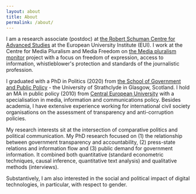 ```yaml
---
layout: about
title: About
permalink: /about/
---
```


I am a research associate (postdoc) at [the Robert Schuman Centre for Advanced Studies](https://www.eui.eu/DepartmentsAndCentres/RobertSchumanCentre) at the European University Institute (EUI). I work at the Centre for Media Pluralism and Media Freedom on [the Media pluralism monitor](https://cmpf.eui.eu/media-pluralism-monitor/mpm-2020/) project with a focus on freedom of expression, access to information, whistleblower's protection and standards of the journalistic profession.

I graduated with a PhD in Politics (2020) from [the School of Government and Public Policy](https://www.strath.ac.uk/humanities/governmentpublicpolicy/) - the University of Strathclyde in Glasgow, Scotland. I hold an MA in public policy (2010) from [Central European University](https://spp.ceu.edu/) with a specialisation in media, information and communications policy. Besides academia, I have extensive experience working for international civil society organisations on the assessment of transparency and anti-corruption policies.

My research interests sit at the intersection of comparative politics and political communication. My PhD research focused on (1) the relationship between government transparency and accountability, (2) press-state relations and information flow and (3) public demand for government information. It combined both quantitative (standard econometric techniques, causal inference, quantitative text analysis) and qualitative methods (interviews).

Substantively, I am also interested in the social and political impact of digital technologies, in particular, with respect to gender.
